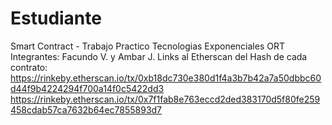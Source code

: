 # Estudiante
 Smart Contract - Trabajo Practico Tecnologias Exponenciales ORT
 Integrantes: Facundo V. y Ambar J.
 Links al Etherscan del Hash de cada contrato:
  https://rinkeby.etherscan.io/tx/0xb18dc730e380d1f4a3b7b42a7a50dbbc60d44f9b4224294f700a14f0c5422dd3
  https://rinkeby.etherscan.io/tx/0x7f1fab8e763eccd2ded383170d5f80fe259458cdab57ca7632b64ec7855893d7

